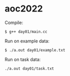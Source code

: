 # aoc2022

Compile:

```
$ g++ day01/main.cc
```

Run on example data:

```
$ ./a.out day01/example.txt
```

Run on task data:

```
./a.out day01/task.txt
```